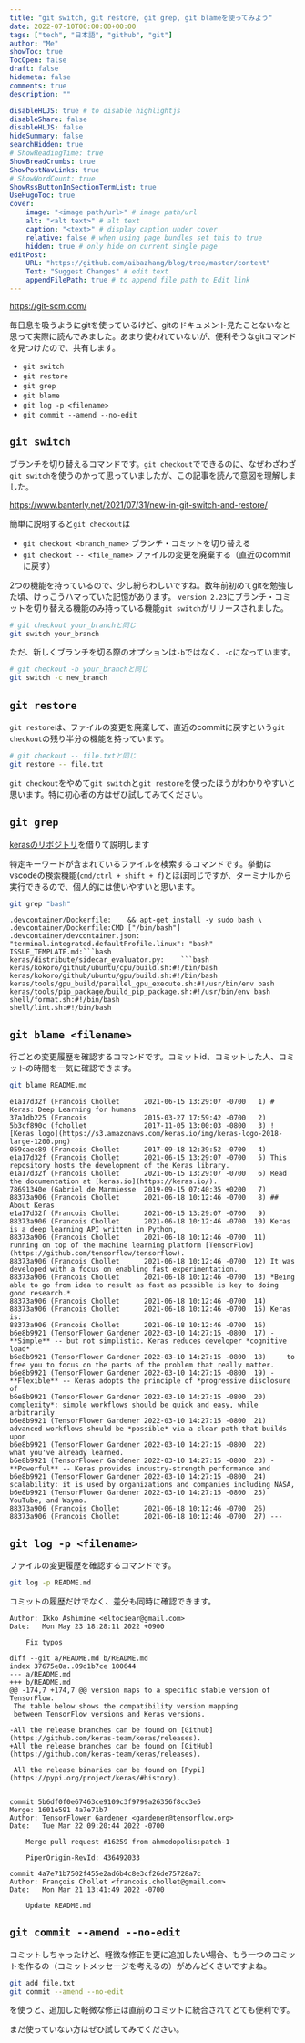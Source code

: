 ```yaml
---
title: "git switch, git restore, git grep, git blameを使ってみよう"
date: 2022-07-10T00:00:00+00:00
tags: ["tech", "日本語", "github", "git"]
author: "Me"
showToc: true
TocOpen: false
draft: false
hidemeta: false
comments: true
description: ""

disableHLJS: true # to disable highlightjs
disableShare: false
disableHLJS: false
hideSummary: false
searchHidden: true
# ShowReadingTime: true
ShowBreadCrumbs: true
ShowPostNavLinks: true
# ShowWordCount: true
ShowRssButtonInSectionTermList: true
UseHugoToc: true
cover:
    image: "<image path/url>" # image path/url
    alt: "<alt text>" # alt text
    caption: "<text>" # display caption under cover
    relative: false # when using page bundles set this to true
    hidden: true # only hide on current single page
editPost:
    URL: "https://github.com/aibazhang/blog/tree/master/content"
    Text: "Suggest Changes" # edit text
    appendFilePath: true # to append file path to Edit link
---
```


https://git-scm.com/

毎日息を吸うようにgitを使っているけど、gitのドキュメント見たことないなと思って実際に読んでみました。あまり使われていないが、便利そうなgitコマンドを見つけたので、共有します。

- `git switch`
- `git restore`
- `git grep`
- `git blame`
- `git log -p <filename>`
- `git commit --amend --no-edit`

## `git switch`

ブランチを切り替えるコマンドです。`git checkout`でできるのに、なぜわざわざ`git switch`を使うのかって思っていましたが、この記事を読んで意図を理解しました。

https://www.banterly.net/2021/07/31/new-in-git-switch-and-restore/

簡単に説明すると`git checkout`は

- `git checkout <branch_name>` ブランチ・コミットを切り替える
- `git checkout -- <file_name>` ファイルの変更を廃棄する（直近のcommitに戻す）

2つの機能を持っているので、少し紛らわしいですね。数年前初めてgitを勉強した頃、けっこうハマっていた記憶があります。
`version 2.23`にブランチ・コミットを切り替える機能のみ持っている機能`git switch`がリリースされました。

```bash
# git checkout your_branchと同じ
git switch your_branch
```

ただ、新しくブランチを切る際のオプションは`-b`ではなく、`-c`になっています。

```bash
# git checkout -b your_branchと同じ
git switch -c new_branch
```

## `git restore`

`git restore`は、ファイルの変更を廃棄して、直近のcommitに戻すという`git checkout`の残り半分の機能を持っています。

```bash
# git checkout -- file.txtと同じ
git restore -- file.txt
```

`git checkout`をやめて`git switch`と`git restore`を使ったほうがわかりやすいと思います。特に初心者の方はぜひ試してみてください。

## `git grep`

[kerasのリポジトリ](https://github.com/keras-team/keras)を借りて説明します

特定キーワードが含まれているファイルを検索するコマンドです。挙動はvscodeの検索機能(`cmd/ctrl + shift + f`)とほぼ同じですが、ターミナルから実行できるので、個人的には使いやすいと思います。

```bash
git grep "bash"
```

```console
.devcontainer/Dockerfile:    && apt-get install -y sudo bash \
.devcontainer/Dockerfile:CMD ["/bin/bash"]
.devcontainer/devcontainer.json:        "terminal.integrated.defaultProfile.linux": "bash"
ISSUE_TEMPLATE.md:```bash
keras/distribute/sidecar_evaluator.py:    ```bash
keras/kokoro/github/ubuntu/cpu/build.sh:#!/bin/bash
keras/kokoro/github/ubuntu/gpu/build.sh:#!/bin/bash
keras/tools/gpu_build/parallel_gpu_execute.sh:#!/usr/bin/env bash
keras/tools/pip_package/build_pip_package.sh:#!/usr/bin/env bash
shell/format.sh:#!/bin/bash
shell/lint.sh:#!/bin/bash
```

## `git blame <filename>`

行ごとの変更履歴を確認するコマンドです。コミットid、コミットした人、コミットの時間を一気に確認できます。

```bash
git blame README.md
```

```console
e1a17d32f (Francois Chollet      2021-06-15 13:29:07 -0700   1) # Keras: Deep Learning for humans
37a1db225 (Francois              2015-03-27 17:59:42 -0700   2) 
5b3cf890c (fchollet              2017-11-05 13:00:03 -0800   3) ![Keras logo](https://s3.amazonaws.com/keras.io/img/keras-logo-2018-large-1200.png)
059caec89 (Francois Chollet      2017-09-18 12:39:52 -0700   4) 
e1a17d32f (Francois Chollet      2021-06-15 13:29:07 -0700   5) This repository hosts the development of the Keras library.
e1a17d32f (Francois Chollet      2021-06-15 13:29:07 -0700   6) Read the documentation at [keras.io](https://keras.io/).
78691340e (Gabriel de Marmiesse  2019-09-15 07:40:35 +0200   7) 
88373a906 (Francois Chollet      2021-06-18 10:12:46 -0700   8) ## About Keras
e1a17d32f (Francois Chollet      2021-06-15 13:29:07 -0700   9) 
88373a906 (Francois Chollet      2021-06-18 10:12:46 -0700  10) Keras is a deep learning API written in Python,
88373a906 (Francois Chollet      2021-06-18 10:12:46 -0700  11) running on top of the machine learning platform [TensorFlow](https://github.com/tensorflow/tensorflow).
88373a906 (Francois Chollet      2021-06-18 10:12:46 -0700  12) It was developed with a focus on enabling fast experimentation.
88373a906 (Francois Chollet      2021-06-18 10:12:46 -0700  13) *Being able to go from idea to result as fast as possible is key to doing good research.*
88373a906 (Francois Chollet      2021-06-18 10:12:46 -0700  14) 
88373a906 (Francois Chollet      2021-06-18 10:12:46 -0700  15) Keras is:
88373a906 (Francois Chollet      2021-06-18 10:12:46 -0700  16) 
b6e8b9921 (TensorFlower Gardener 2022-03-10 14:27:15 -0800  17) -   **Simple** -- but not simplistic. Keras reduces developer *cognitive load*
b6e8b9921 (TensorFlower Gardener 2022-03-10 14:27:15 -0800  18)     to free you to focus on the parts of the problem that really matter.
b6e8b9921 (TensorFlower Gardener 2022-03-10 14:27:15 -0800  19) -   **Flexible** -- Keras adopts the principle of *progressive disclosure of
b6e8b9921 (TensorFlower Gardener 2022-03-10 14:27:15 -0800  20)     complexity*: simple workflows should be quick and easy, while arbitrarily
b6e8b9921 (TensorFlower Gardener 2022-03-10 14:27:15 -0800  21)     advanced workflows should be *possible* via a clear path that builds upon
b6e8b9921 (TensorFlower Gardener 2022-03-10 14:27:15 -0800  22)     what you've already learned.
b6e8b9921 (TensorFlower Gardener 2022-03-10 14:27:15 -0800  23) -   **Powerful** -- Keras provides industry-strength performance and
b6e8b9921 (TensorFlower Gardener 2022-03-10 14:27:15 -0800  24)     scalability: it is used by organizations and companies including NASA,
b6e8b9921 (TensorFlower Gardener 2022-03-10 14:27:15 -0800  25)     YouTube, and Waymo.
88373a906 (Francois Chollet      2021-06-18 10:12:46 -0700  26) 
88373a906 (Francois Chollet      2021-06-18 10:12:46 -0700  27) ---
```

## `git log -p <filename>`

ファイルの変更履歴を確認するコマンドです。

```bash
git log -p README.md
```

コミットの履歴だけでなく、差分も同時に確認できます。

```
Author: Ikko Ashimine <eltociear@gmail.com>
Date:   Mon May 23 18:28:11 2022 +0900

    Fix typos

diff --git a/README.md b/README.md
index 37675e0a..09d1b7ce 100644
--- a/README.md
+++ b/README.md
@@ -174,7 +174,7 @@ version maps to a specific stable version of TensorFlow.
 The table below shows the compatibility version mapping
 between TensorFlow versions and Keras versions.
 
-All the release branches can be found on [Github](https://github.com/keras-team/keras/releases).
+All the release branches can be found on [GitHub](https://github.com/keras-team/keras/releases).
 
 All the release binaries can be found on [Pypi](https://pypi.org/project/keras/#history).
 

commit 5b6df0f0e67463ce9109c3f9799a26356f8cc3e5
Merge: 1601e591 4a7e71b7
Author: TensorFlower Gardener <gardener@tensorflow.org>
Date:   Tue Mar 22 09:20:44 2022 -0700

    Merge pull request #16259 from ahmedopolis:patch-1
    
    PiperOrigin-RevId: 436492033

commit 4a7e71b7502f455e2ad6b4c8e3cf26de75728a7c
Author: François Chollet <francois.chollet@gmail.com>
Date:   Mon Mar 21 13:41:49 2022 -0700

    Update README.md
```



## `git commit --amend --no-edit`

コミットしちゃったけど、軽微な修正を更に追加したい場合、もう一つのコミットを作るの（コミットメッセージを考えるの）がめんどくさいですよね。

```bash
git add file.txt
git commit --amend --no-edit
```
を使うと、追加した軽微な修正は直前のコミットに統合されてとても便利です。

まだ使っていない方はぜひ試してみてください。
